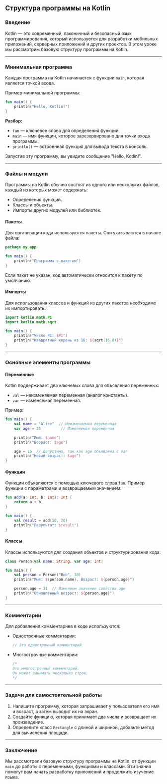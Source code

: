 ## Структура программы на Kotlin

### Введение
Kotlin — это современный, лаконичный и безопасный язык программирования, который используется для разработки мобильных приложений, серверных приложений и других проектов. В этом уроке мы рассмотрим базовую структуру программы на Kotlin.

---

### Минимальная программа
Каждая программа на Kotlin начинается с функции `main`, которая является точкой входа.

Пример минимальной программы:
```kotlin
fun main() {
    println("Hello, Kotlin!")
}
```

**Разбор:**
- `fun` — ключевое слово для определения функции.
- `main` — имя функции, которое зарезервировано для точки входа программы.
- `println()` — встроенная функция для вывода текста в консоль.

Запустив эту программу, вы увидите сообщение "Hello, Kotlin!".

---

### Файлы и модули
Программы на Kotlin обычно состоят из одного или нескольких файлов, каждый из которых может содержать:
- Определения функций.
- Классы и объекты.
- Импорты других модулей или библиотек.

#### Пакеты
Для организации кода используются пакеты. Они указываются в начале файла:
```kotlin
package my.app

fun main() {
    println("Программа с пакетом")
}
```
Если пакет не указан, код автоматически относится к пакету по умолчанию.

#### Импорты
Для использования классов и функций из других пакетов необходимо их импортировать:
```kotlin
import kotlin.math.PI
import kotlin.math.sqrt

fun main() {
    println("Число PI: $PI")
    println("Квадратный корень из 16: ${sqrt(16.0)}")
}
```

---

### Основные элементы программы

#### Переменные
Kotlin поддерживает два ключевых слова для объявления переменных:
- `val` — неизменяемая переменная (аналог константы).
- `var` — изменяемая переменная.

Пример:
```kotlin
fun main() {
    val name = "Alice"  // Неизменяемая переменная
    var age = 25         // Изменяемая переменная

    println("Имя: $name")
    println("Возраст: $age")

    age = 26  // Допустимо, так как age объявлена с var
    println("Новый возраст: $age")
}
```

#### Функции
Функции объявляются с помощью ключевого слова `fun`. Пример функции с параметрами и возвращаемым значением:
```kotlin
fun add(a: Int, b: Int): Int {
    return a + b
}

fun main() {
    val result = add(10, 20)
    println("Результат: $result")
}
```

#### Классы
Классы используются для создания объектов и структурирования кода:
```kotlin
class Person(val name: String, var age: Int)

fun main() {
    val person = Person("Bob", 30)
    println("Имя: ${person.name}, Возраст: ${person.age}")

    person.age = 31  // Изменяем значение свойства age
    println("Обновлённый возраст: ${person.age}")
}
```

---

### Комментарии
Для добавления комментариев в коде используются:
- Однострочные комментарии:
  ```kotlin
  // Это однострочный комментарий
  ```
- Многострочные комментарии:
  ```kotlin
  /*
  Это многострочный комментарий.
  Он может занимать несколько строк.
  */
  ```

---

### Задачи для самостоятельной работы
1. Напишите программу, которая запрашивает у пользователя его имя и возраст, а затем выводит их на экран.
2. Создайте функцию, которая принимает два числа и возвращает их произведение.
3. Определите класс `Rectangle` с длиной и шириной, добавьте метод для вычисления площади.

---

### Заключение
Мы рассмотрели базовую структуру программы на Kotlin: от функции `main` до работы с переменными, функциями и классами. Эти знания помогут вам начать разработку приложений и продолжить изучение языка.

